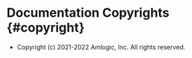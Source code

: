 Documentation Copyrights {#copyright}
===============

* Copyright (c) 2021-2022 Amlogic, Inc. All rights reserved.
